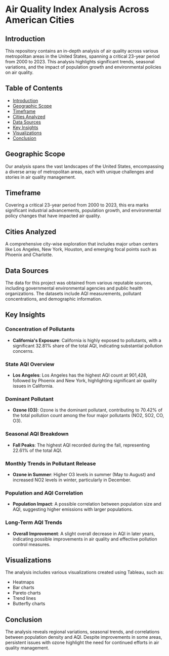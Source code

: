 # Air Quality Index Analysis Across American Cities

## Introduction

This repository contains an in-depth analysis of air quality across various metropolitan areas in the United States, spanning a critical 23-year period from 2000 to 2023. This analysis highlights significant trends, seasonal variations, and the impact of population growth and environmental policies on air quality.

## Table of Contents

- [Introduction](#introduction)
- [Geographic Scope](#geographic-scope)
- [Timeframe](#timeframe)
- [Cities Analyzed](#cities-analyzed)
- [Data Sources](#data-sources)
- [Key Insights](#key-insights)
- [Visualizations](#visualizations)
- [Conclusion](#conclusion)

## Geographic Scope

Our analysis spans the vast landscapes of the United States, encompassing a diverse array of metropolitan areas, each with unique challenges and stories in air quality management.

## Timeframe

Covering a critical 23-year period from 2000 to 2023, this era marks significant industrial advancements, population growth, and environmental policy changes that have impacted air quality.

## Cities Analyzed

A comprehensive city-wise exploration that includes major urban centers like Los Angeles, New York, Houston, and emerging focal points such as Phoenix and Charlotte.

## Data Sources

The data for this project was obtained from various reputable sources, including governmental environmental agencies and public health organizations. The datasets include AQI measurements, pollutant concentrations, and demographic information.

## Key Insights

### Concentration of Pollutants
- **California's Exposure**: California is highly exposed to pollutants, with a significant 32.81% share of the total AQI, indicating substantial pollution concerns.

### State AQI Overview
- **Los Angeles**: Los Angeles has the highest AQI count at 901,428, followed by Phoenix and New York, highlighting significant air quality issues in California.

### Dominant Pollutant
- **Ozone (O3)**: Ozone is the dominant pollutant, contributing to 70.42% of the total pollution count among the four major pollutants (NO2, SO2, CO, O3).

### Seasonal AQI Breakdown
- **Fall Peaks**: The highest AQI recorded during the fall, representing 22.61% of the total AQI.

### Monthly Trends in Pollutant Release
- **Ozone in Summer**: Higher O3 levels in summer (May to August) and increased NO2 levels in winter, particularly in December.

### Population and AQI Correlation
- **Population Impact**: A possible correlation between population size and AQI, suggesting higher emissions with larger populations.

### Long-Term AQI Trends
- **Overall Improvement**: A slight overall decrease in AQI in later years, indicating possible improvements in air quality and effective pollution control measures.

## Visualizations

The analysis includes various visualizations created using Tableau, such as:
- Heatmaps
- Bar charts
- Pareto charts
- Trend lines
- Butterfly charts

## Conclusion

The analysis reveals regional variations, seasonal trends, and correlations between population density and AQI. Despite improvements in some areas, persistent issues with ozone highlight the need for continued efforts in air quality management.
